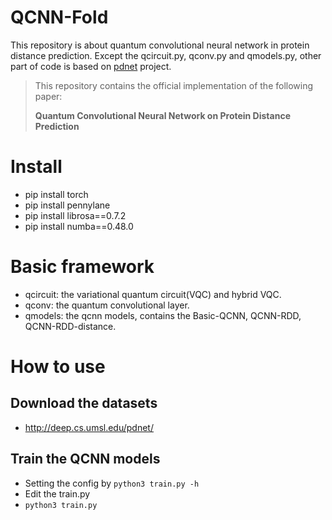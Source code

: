 # QCNN-Fold
This repository is about quantum convolutional neural network in protein distance prediction. Except the qcircuit.py, qconv.py and qmodels.py, other part of code is based on [pdnet](https://github.com/ba-lab/pdnet) project.

>This repository contains the official implementation of the following paper:
>
>**Quantum Convolutional Neural Network on Protein Distance Prediction** 

# Install
- pip install torch
- pip install pennylane
- pip install librosa==0.7.2
- pip install numba==0.48.0

# Basic framework
- qcircuit: the variational quantum circuit(VQC) and hybrid VQC.
- qconv: the quantum convolutional layer.
- qmodels: the qcnn models, contains the Basic-QCNN, QCNN-RDD, QCNN-RDD-distance.

# How to use

## Download the datasets
- http://deep.cs.umsl.edu/pdnet/

## Train the QCNN models
- Setting the config by `python3 train.py -h`
- Edit the train.py
- `python3 train.py`
